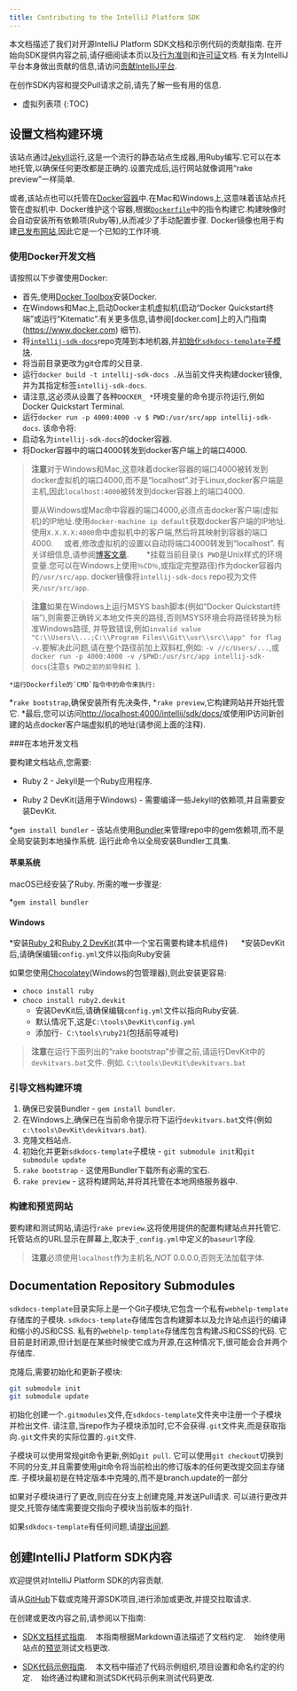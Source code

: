```yaml
---
title: Contributing to the IntelliJ Platform SDK
---
```


本文档描述了我们对开源IntelliJ Platform SDK文档和示例代码的贡献指南.
在开始向SDK提供内容之前,请仔细阅读本页以及[行为准则](/CODE_OF_CONDUCT.md)和[许可证](https://github.com/JetBrains/intellij-sdk-docs/blob/master/LICENSE.txt)文档.
有关为IntelliJ平台本身做出贡献的信息,请访问[贡献IntelliJ平台](/basics/platform_contributions.md).


在创作SDK内容和提交Pull请求之前,请先了解一些有用的信息.
* 虚拟列表项
{:TOC}
 

## 设置文档构建环境

该站点通过[Jekyll](https://jekyllrb.com)运行,这是一个流行的静态站点生成器,用Ruby编写.它可以在本地托管,以确保任何更改都是正确的.设置完成后,运行网站就像调用“rake preview”一样简单.

或者,该站点也可以托管在[Docker容器](https://www.docker.com)中.在Mac和Windows上,这意味着该站点托管在虚拟机中. Docker维护这个容器,根据[`Dockerfile`](Dockerfile)中的指令构建它.构建映像时会自动安装所有依赖项(Ruby等),从而减少了手动配置步骤. Docker镜像也用于构建[已发布网站](https://www.jetbrains.org/intellij/sdk/docs/index.html),因此它是一个已知的工作环境.


### 使用Docker开发文档

请按照以下步骤使用Docker:

* 首先,使用[Docker Toolbox](https://www.docker.com/docker-toolbox)安装Docker.
* 在Windows和Mac上,启动Docker主机虚拟机(启动“Docker Quickstart终端”或运行“Kitematic”.有关更多信息,请参阅[docker.com]上的入门指南(https://www.docker.com)
细节).
* 将[`intellij-sdk-docs`](https://github.com/JetBrains/intellij-sdk-docs)repo克隆到本地机器,并[初始化`sdkdocs-template`子模块](#a-word-on-submodules).
* 将当前目录更改为git仓库的父目录.
* 运行`docker build -t intellij-sdk-docs .`从当前文件夹构建docker镜像,并为其指定标签`intellij-sdk-docs`.  
* 请注意,这必须从设置了各种`DOCKER_ *`环境变量的命令提示符运行,例如Docker Quickstart Terminal.
* 运行`docker run -p 4000:4000 -v $ PWD:/usr/src/app intellij-sdk-docs`.
该命令将:   
* 启动名为`intellij-sdk-docs`的docker容器.   
* 将Docker容器中的端口4000转发到docker客户端上的端口4000.

> **注意**对于Windows和Mac,这意味着docker容器的端口4000被转发到docker虚拟机的端口4000,而不是“localhost”.对于Linux,docker客户端是主机,因此`localhost:4000`被转发到docker容器上的端口4000. 
>
> 要从Windows或Mac命中容器的端口4000,必须点击docker客户端(虚拟机)的IP地址.使用`docker-machine ip default`获取docker客户端的IP地址.使用`X.X.X.X:4000`命中虚拟机中的客户端,然后将其映射到容器的端口4000.  
> 
>或者,修改虚拟机的设置以自动将端口4000转发到“localhost”.
有关详细信息,请参阅[博客文章](https://acaird.github.io/computers/2014/11/16/docker-virtualbox-host-networking).
 
    
*挂载当前目录(`$ PWD`是Unix样式的环境变量.您可以在Windows上使用`％CD％`,或指定完整路径)作为docker容器内的`/usr/src/app`. 
docker镜像将`intellij-sdk-docs` repo视为文件夹`/usr/src/app`.

> **注意**如果在Windows上运行MSYS bash脚本(例如“Docker Quickstart终端”),则需要正确转义本地文件夹的路径,否则MSYS环境会将路径转换为标准Windows路径,
并导致错误,例如`invalid value "C:\\Users\\...;C:\\Program Files\\Git\\usr\\src\\app" for flag -v`.要解决此问题,请在整个路径前加上双斜杠,例如:
`-v //c/Users/...`,或`docker run -p 4000:4000 -v /$PWD:/usr/src/app intellij-sdk-docs`(注意`$ PWD之前的前导斜杠
`).

    *运行Dockerfile的`CMD`指令中的命令来执行:
  *`rake bootstrap`,确保安装所有先决条件,
  *`rake preview`,它构建网站并开始托管它.
*最后,您可以访问[http://localhost:4000/intellij/sdk/docs/](http://localhost:4000/intellij/sdk/docs/)或使用IP访问新创建的站点docker客户端虚拟机的地址(请参阅上面的注释).

###在本地开发文档


要构建文档站点,您需要:


* Ruby 2  -  Jekyll是一个Ruby应用程序.

* Ruby 2 DevKit(适用于Windows) - 需要编译一些Jekyll的依赖项,并且需要安装DevKit.

*`gem install bundler`  - 该站点使用[Bundler](https://bundler.io)来管理repo中的gem依赖项,而不是全局安装到本地操作系统.
运行此命令以全局安装Bundler工具集.


#### 苹果系统


macOS已经安装了Ruby.
所需的唯一步骤是:


*`gem install bundler`


#### Windows


*安装[Ruby 2](https://rubyinstaller.org)和[Ruby 2 DevKit](http://rubyinstaller.org/downloads/)(其中一个宝石需要构建本机组件)
    
*安装DevKit后,请确保编辑`config.yml`文件以指向Ruby安装


如果您使用[Chocolatey](https://chocolatey.org)(Windows的包管理器),则此安装更容易:


* `choco install ruby​​`
* `choco install ruby​​2.devkit`
    * 安装DevKit后,请确保编辑`config.yml`文件以指向Ruby安装.
    * 默认情况下,这是`C:\tools\DevKit\config.yml`
    * 添加行`- C:\tools\ruby21`(包括前导减号)

> **注意**在运行下面列出的“rake bootstrap”步骤之前,请运行DevKit中的`devkitvars.bat`文件. 例如. `C:\tools\DevKit\devkitvars.bat`

### 引导文档构建环境

1. 确保已安装Bundler  - `gem install bundler`.
2. 在Windows上,确保已在当前命令提示符下运行`devkitvars.bat`文件(例如`c:\tools\DevKit\devkitvars.bat`).
3. 克隆文档站点.
4. 初始化并更新`sdkdocs-template`子模块 - `git submodule init`和`git submodule update`
5. `rake bootstrap` - 这使用Bundler下载所有必需的宝石.
6. `rake preview` - 这将构建网站,并将其托管在本地网络服务器中.

### 构建和预览网站

要构建和测试网站,请运行`rake preview`.这将使用提供的配置构建站点并托管它.托管站点的URL显示在屏幕上,取决于`_config.yml`中定义的`baseurl`字段.

> **注意**必须使用`localhost`作为主机名,_NOT_ 0.0.0.0,否则无法加载字体.

## Documentation Repository Submodules
`sdkdocs-template`目录实际上是一个Git子模块,它包含一个私有`webhelp-template`存储库的子模块.
`sdkdocs-template`存储库包含构建脚本以及允许站点运行的编译和缩小的JS和CSS.
私有的`webhelp-template`存储库包含构建JS和CSS的代码.
它目前是封闭源,但计划是在某些时候使它成为开源,在这种情况下,很可能会合并两个存储库.

克隆后,需要初始化和更新子模块:

```sh
git submodule init
git submodule update
```

初始化创建一个`.gitmodules`文件,在`sdkdocs-template`文件夹中注册一个子模块并检出文件.
请注意,当repo作为子模块添加时,它不会获得`.git`文件夹,而是获取指向`.git`文件夹的实际位置的`.git`文件.


子模块可以使用常规git命令更新,例如`git pull`.
它可以使用`git checkout`切换到不同的分支,并且需要使用git命令将当前检出的修订版本的任何更改提交回主存储库.
子模块最初是在特定版本中克隆的,而不是branch.update的一部分


如果对子模块进行了更改,则应在分支上创建克隆,并发送Pull请求.
可以进行更改并提交,托管存储库需要提交指向子模块当前版本的指针.


如果`sdkdocs-template`有任何问题,请[提出问题](https://github.com/JetBrains/sdkdocs-template/issues).


## 创建IntelliJ Platform SDK内容

欢迎提供对IntelliJ Platform SDK的内容贡献.

请从[GitHub](https://github.com/JetBrains/intellij-sdk-docs)下载或克隆开源SDK项目,进行添加或更改,并提交拉取请求.

在创建或更改内容之前,请参阅以下指南:

* [SDK文档样式指南](intro/sdk_style.md).
  
本指南根据Markdown语法描述了文档约定.
  
始终使用站点的[预览](#building-and-previewing-the-site)测试文档更改.

* [SDK代码示例指南](intro/sdk_code_guidelines.md).
  
本文档中描述了代码示例组织,项目设置和命名约定的约定.
  
始终通过构建和测试SDK代码示例来测试代码更改.


